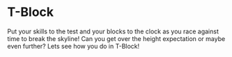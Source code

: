 # T-Block
Put your skills to the test and your blocks to the clock as you race against time to break the skyline! Can you get over the height expectation or maybe even further? Lets see how you do in T-Block!
